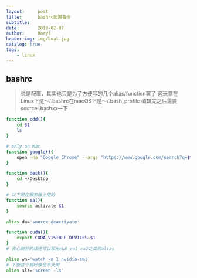 ```yaml
---
layout:     post
title:      bashrc配置备份
subtitle:   
date:       2019-02-07
author:     Daryl
header-img: img/boat.jpg
catalog: true
tags:
    - linux
---
```


## bashrc

> 说是配置，其实也只是为了方便写的几个alias/function罢了
> 这玩意在Linux下是～/.bashrc在macOS下是～/.bash_profile
> 编辑完之后需要source .bashxx一下

```bash
function cdd(){
    cd $1
    ls
}

# only on Mac
function google(){
    open -na "Google Chrome" --args "https://www.google.com/search?q=$*"
}

function desk(){
    cd ~/Desktop
}

# 以下是在服务器上用的
function sa(){
    source activate $1
}

alias da='source deactivate'

function cuda(){
    export CUDA_VISIBLE_DEVICES=$1
}
# 丧心病狂的话还可以写出cu0 cu1 cu2之类的alias

alias wn='watch -n 1 nvidia-smi'
# 下面这个我好像也不太用
alias sls='screen -ls'

```